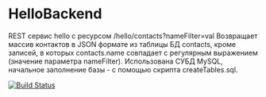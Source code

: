 ﻿# HelloBackend
 
REST сервис hello с ресурсом /hello/contacts?nameFilter=val
Возвращает массив контактов в JSON формате из таблицы БД contacts, кроме записей, в которых contacts.name совпадает с регулярным выражением (значение параметра nameFilter).
Использована СУБД MySQL, начальное заполнение базы - с помощью скрипта createTables.sql.

[![Build Status](https://travis-ci.org/artemdvn/HelloBackend.svg?branch=master)](https://travis-ci.org/artemdvn/HelloBackend)

